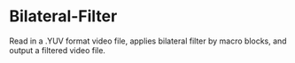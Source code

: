 # Bilateral-Filter

Read in a .YUV format video file, applies bilateral filter by macro blocks, and output a filtered video file.

